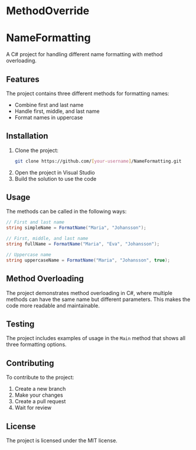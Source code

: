 # MethodOverride
# NameFormatting
A C# project for handling different name formatting with method overloading.

## Features
The project contains three different methods for formatting names:
- Combine first and last name
- Handle first, middle, and last name
- Format names in uppercase

## Installation
1. Clone the project:
   ```bash
   git clone https://github.com/[your-username]/NameFormatting.git
   ```
2. Open the project in Visual Studio
3. Build the solution to use the code

## Usage
The methods can be called in the following ways:

```csharp
// First and last name
string simpleName = FormatName("Maria", "Johansson");

// First, middle, and last name
string fullName = FormatName("Maria", "Eva", "Johansson");

// Uppercase name
string uppercaseName = FormatName("Maria", "Johansson", true);
```

## Method Overloading
The project demonstrates method overloading in C#, where multiple methods can have the same name but different parameters. This makes the code more readable and maintainable.

## Testing
The project includes examples of usage in the `Main` method that shows all three formatting options.

## Contributing
To contribute to the project:
1. Create a new branch
2. Make your changes
3. Create a pull request
4. Wait for review

## License
The project is licensed under the MIT license.
